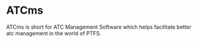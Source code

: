 # ATCms
ATCms is short for ATC Management Software which helps facilitate better atc management in the world of PTFS.
